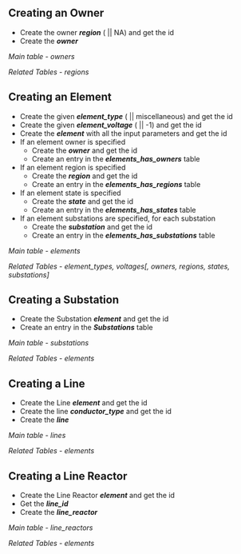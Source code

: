 ## Creating an Owner
* Create the owner **_region_** ( || NA) and get the id
* Create the **_owner_**

_Main table - owners_

_Related Tables - regions_

## Creating an Element
* Create the given **_element_type_** ( || miscellaneous) and get the id
* Create the given **_element_voltage_** ( || -1) and get the id
* Create the **_element_** with all the input parameters and get the id
* If an element owner is specified
    * Create the **_owner_** and get the id
    * Create an entry in the **_elements_has_owners_** table
* If an element region is specified
    * Create the **_region_** and get the id
    * Create an entry in the **_elements_has_regions_** table
* If an element state is specified
    * Create the **_state_** and get the id
    * Create an entry in the **_elements_has_states_** table
* If an element substations are specified, for each substation
    * Create the **_substation_** and get the id
    * Create an entry in the **_elements_has_substations_** table

_Main table - elements_

_Related Tables - element_types, voltages[, owners, regions, states, substations]_

## Creating a Substation
* Create the Substation **_element_** and get the id
* Create an entry in the **_Substations_** table

_Main table - substations_

_Related Tables - elements_

## Creating a Line
* Create the Line **_element_** and get the id
* Create the line **_conductor_type_** and get the id
* Create the **_line_**

_Main table - lines_

_Related Tables - elements_

## Creating a Line Reactor
* Create the Line Reactor **_element_** and get the id
* Get the **_line_id_**
* Create the **_line_reactor_**

_Main table - line_reactors_

_Related Tables - elements_



